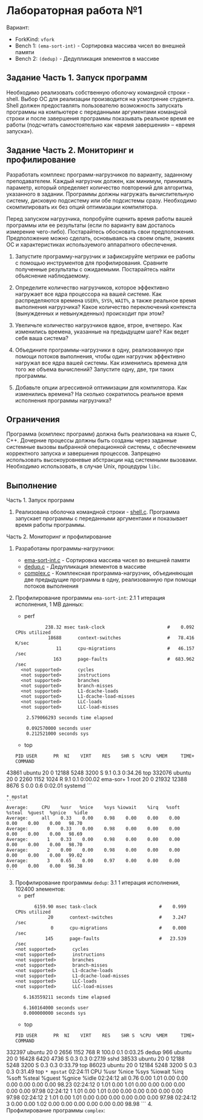 # Лабораторная работа №1

Вариант: 

* ForkKind: `vfork`
* Bench 1: `(ema-sort-int)` - Сортировка массива чисел во внешней памяти
* Bench 2: `(dedup)` - Дедупликация элементов в массиве

## Задание Часть 1. Запуск программ

Необходимо реализовать собственную оболочку командной строки - shell. Выбор ОС для реализации производится на усмотрение студента. Shell должен предоставлять пользователю возможность запускать программы на компьютере с переданными аргументами командной строки и после завершения программы показывать реальное время ее работы (подсчитать самостоятельно как «время завершения» – «время запуска»).

## Задание Часть 2. Мониторинг и профилирование

Разработать комплекс программ-нагрузчиков по варианту, заданному преподавателем. Каждый нагрузчик должен, как минимум, принимать параметр, который определяет количество повторений для алгоритма, указанного в задании. Программы должны нагружать вычислительную систему, дисковую подсистему или обе подсистемы сразу. Необходимо скомпилировать их без опций оптимизации компилятора.

Перед запуском нагрузчика, попробуйте оценить время работы вашей программы или ее результаты (если по варианту вам досталось измерение чего-либо). Постарайтесь обосновать свои предположения. Предположение можно сделать, основываясь на своем опыте, знаниях ОС и характеристиках используемого аппаратного обеспечения.

1. Запустите программу-нагрузчик и зафиксируйте метрики ее работы с помощью инструментов для профилирования. Сравните полученные результаты с ожидаемыми. Постарайтесь найти объяснение наблюдаемому.

2. Определите количество нагрузчиков, которое эффективно нагружает все ядра процессора на вашей системе. Как распределяются времена `USER%`, `SYS%`, `WAIT%`, а также реальное время выполнения нагрузчика? Какое количество переключений контекста (вынужденных и невынужденных) происходит при этом?

3. Увеличьте количество нагрузчиков вдвое, втрое, вчетверо. Как изменились времена, указанные на предыдущем шаге? Как ведет себя ваша система?

4. Объедините программы-нагрузчики в одну, реализованную при помощи потоков выполнения, чтобы один нагрузчик эффективно нагружал все ядра вашей системы. Как изменились времена для того же объема вычислений? Запустите одну, две, три таких программы.

5. Добавьте опции агрессивной оптимизации для компилятора. Как изменились времена? На сколько сократилось реальное время исполнения программы нагрузчика?

## Ограничения

Программа (комплекс программ) должна быть реализована на языке C, C++. Дочерние процессы должны быть созданы через заданные системные вызовы выбранной операционной системы, с обеспечением корректного запуска и завершения процессов. Запрещено использовать высокоуровневые абстракции над системными вызовами. Необходимо использовать, в случае Unix, процедуры `libc`.


## Выполнение

Часть 1. Запуск программ

<!-- 1. Реализована оболочка командной строки - add link to main file -->
1. Реализована оболочка командной строки - [shell.c](./src/shell.c). Программа запускает программы с переданными аргументами и показывает время работы программы.

Часть 2. Мониторинг и профилирование

1. Разработаны программы-нагрузчики:
    * [ema-sort-int.c](./src/ema-sort-int.c) - Сортировка массива чисел во внешней памяти
    * [dedup.c](./src/dedup.c) - Дедупликация элементов в массиве
    * [complex.c](./src/complex.c) - Комплексная программа-нагрузчик, объединяющая две предыдущие программы в одну, реализованную при помощи потоков выполнения

2. Профилирование программы `ema-sort-int`:
    2.1  1 итерация исполнения, 1 MB данных:
    * perf
    ```
               238.32 msec task-clock                       #    0.092 CPUs utilized             
                18688      context-switches                 #   78.416 K/sec                     
                   11      cpu-migrations                   #   46.157 /sec                      
                  163      page-faults                      #  683.962 /sec                      
      <not supported>      cycles                                                                
      <not supported>      instructions                                                          
      <not supported>      branches                                                              
      <not supported>      branch-misses                                                         
      <not supported>      L1-dcache-loads                                                       
      <not supported>      L1-dcache-load-misses                                                 
      <not supported>      LLC-loads                                                             
      <not supported>      LLC-load-misses                                                       

        2.579066293 seconds time elapsed

        0.092570000 seconds user
        0.212521000 seconds sys

    ```

    * top
    ```
    PID USER      PR  NI    VIRT    RES    SHR S  %CPU  %MEM     TIME+ COMMAND
  43861 ubuntu    20   0   12188   5248   3200 S   9.1   0.3   0:34.26 top
 332076 ubuntu    20   0    2260   1152   1024 R   9.1   0.1   0:00.02 ema-sor+
      1 root      20   0   21932  12388   8676 S   0.0   0.6   0:02.01 systemd
    ```

    * mpstat
    ```
    Average:     CPU    %usr   %nice    %sys %iowait    %irq   %soft  %steal  %guest  %gnice   %idle
    Average:     all    0.33    0.00    0.98    0.00    0.00    0.00    0.00    0.00    0.00   98.70
    Average:       0    0.33    0.00    0.98    0.00    0.00    0.00    0.00    0.00    0.00   98.69
    Average:       1    0.33    0.00    0.98    0.00    0.00    0.00    0.00    0.00    0.00   98.70
    Average:       2    0.00    0.00    0.98    0.00    0.00    0.00    0.00    0.00    0.00   99.02
    Average:       3    0.65    0.00    0.97    0.00    0.00    0.00    0.00    0.00    0.00   98.38
    ```

3. Профилирование программы `dedup`:
    3.1 1 итерация исполнения, 102400 элементов:
    * perf
    ```
           6159.90 msec task-clock                       #    0.999 CPUs utilized             
                20      context-switches                 #    3.247 /sec                      
                 0      cpu-migrations                   #    0.000 /sec                      
               145      page-faults                      #   23.539 /sec                      
   <not supported>      cycles                                                                
   <not supported>      instructions                                                          
   <not supported>      branches                                                              
   <not supported>      branch-misses                                                         
   <not supported>      L1-dcache-loads                                                       
   <not supported>      L1-dcache-load-misses                                                 
   <not supported>      LLC-loads                                                             
   <not supported>      LLC-load-misses                                                       

       6.163559211 seconds time elapsed

       6.160164000 seconds user
       0.000000000 seconds sys
    ```
    * top
    ```
    PID USER      PR  NI    VIRT    RES    SHR S  %CPU  %MEM     TIME+ COMMAND
 332397 ubuntu    20   0    2656   1152    768 R 100.0   0.1   0:03.25 dedup
    966 ubuntu    20   0   16428   6420   4736 S   0.3   0.3   0:27.19 sshd
  38533 ubuntu    20   0   12188   5248   3200 S   0.3   0.3   0:33.79 top
  86023 ubuntu    20   0   12184   5248   3200 S   0.3   0.3   0:31.49 top
    ```
    * mpstat
    ```
    02:24:11     CPU    %usr   %nice    %sys %iowait    %irq   %soft  %steal  %guest  %gnice   %idle
    02:24:12     all    0.76    0.00    1.01    0.00    0.00    0.00    0.00    0.00    0.00   98.23
    02:24:12       0    1.01    0.00    1.01    0.00    0.00    0.00    0.00    0.00    0.00   97.98
    02:24:12       1    1.01    0.00    1.01    0.00    0.00    0.00    0.00    0.00    0.00   97.98
    02:24:12       2    1.01    0.00    1.01    0.00    0.00    0.00    0.00    0.00    0.00   97.98
    02:24:12       3    0.00    0.00    1.02    0.00    0.00    0.00    0.00    0.00    0.00   98.98
    ```
4. Профилирование программы `complex`:

    